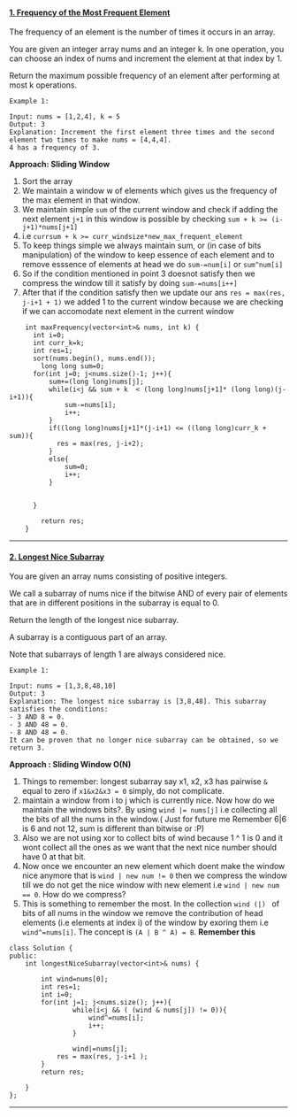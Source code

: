 #### [1. Frequency of the Most Frequent Element](https://leetcode.com/problems/frequency-of-the-most-frequent-element/)
The frequency of an element is the number of times it occurs in an array.  

You are given an integer array nums and an integer k. In one operation, you can choose an index of nums and increment the element at that index by 1.  

Return the maximum possible frequency of an element after performing at most k operations.  

 
```
Example 1:

Input: nums = [1,2,4], k = 5
Output: 3
Explanation: Increment the first element three times and the second element two times to make nums = [4,4,4].
4 has a frequency of 3.
```

**Approach: Sliding Window**
1.  Sort the array
2.  We maintain a window w of elements which gives us the frequency of the max element in that window.
3.  We maintain simple `sum` of the current window and check if adding the next element `j+1` in this window is possible by checking `sum + k >= (i-j+1)*nums[j+1]` 
4.  i.e `currsum + k >= curr_windsize*new_max_frequent_element`
5.  To keep things simple we always maintain sum, or (in case of bits manipulation) of the window to keep essence of each element and to remove esssence of elements at head we do `sum-=num[i]` or `sum^num[i]`     
6.  So if the condition mentioned in point 3 doesnot satisfy then we compress the window till it satisfy by doing `sum-=nums[i++]`
7.  After that if the condition satisfy then we update our ans `res = max(res, j-i+1 + 1)` we added 1 to the current window because we are checking if we can accomodate next element in the current window

```
    int maxFrequency(vector<int>& nums, int k) {
      int i=0;
      int curr_k=k;
      int res=1;
      sort(nums.begin(), nums.end());
        long long sum=0;
      for(int j=0; j<nums.size()-1; j++){
          sum+=(long long)nums[j];
          while(i<j && sum + k  < (long long)nums[j+1]* (long long)(j-i+1)){
              sum-=nums[i];
              i++;
          }
          if((long long)nums[j+1]*(j-i+1) <= ((long long)curr_k + sum)){
            res = max(res, j-i+2);  
          }
          else{
              sum=0; 
              i++;
          }
          
         
      }
        
        return res;
    }

```

---

#### [2. Longest Nice Subarray](https://leetcode.com/contest/weekly-contest-309/problems/longest-nice-subarray/)

You are given an array nums consisting of positive integers.  

We call a subarray of nums nice if the bitwise AND of every pair of elements that are in different positions in the subarray is equal to 0.  

Return the length of the longest nice subarray.  

A subarray is a contiguous part of an array.  

Note that subarrays of length 1 are always considered nice.  

 
```
Example 1:

Input: nums = [1,3,8,48,10]
Output: 3
Explanation: The longest nice subarray is [3,8,48]. This subarray satisfies the conditions:
- 3 AND 8 = 0.
- 3 AND 48 = 0.
- 8 AND 48 = 0.
It can be proven that no longer nice subarray can be obtained, so we return 3.
```

**Approach : Sliding Window O(N)**  
1. Things to remember: longest subarray say x1, x2, x3 has pairwise `&` equal to zero if `x1&x2&x3 = 0` simply, do not complicate.
2. maintain a window from i to j which is currently nice. Now how do we maintain the windows bits?. By using `wind |= nums[j]` i.e collecting all the bits of all the nums in the window.( Just for future me Remember 6|6 is 6 and not 12, sum is different than bitwise or :P)
3. Also we are not using xor to collect bits of wind because 1 ^ 1 is 0 and it wont collect all the ones as we want that the next nice number should have 0 at that bit.
4. Now once we encounter an new element which doent make the window nice anymore that is `wind | new num != 0` then we compress the window till we do not get the nice window with new element  i.e `wind | new num == 0`. How do we compress?
5. This is something to remember the most. In the collection `wind (|) ` of bits of all nums in the window we remove the contribution of head elements (i.e elements at index i) of the window by exoring them i.e `wind^=nums[i]`. The concept is `(A | B ^ A) = B`. **Remember this**

```
class Solution {
public:
    int longestNiceSubarray(vector<int>& nums) {

        int wind=nums[0];
        int res=1;
        int i=0;
        for(int j=1; j<nums.size(); j++){
                while(i<j && ( (wind & nums[j]) != 0)){
                    wind^=nums[i];
                    i++;
                }
            
                wind|=nums[j];
            res = max(res, j-i+1 );
        }
        return res;
    
    }
};
```

---
